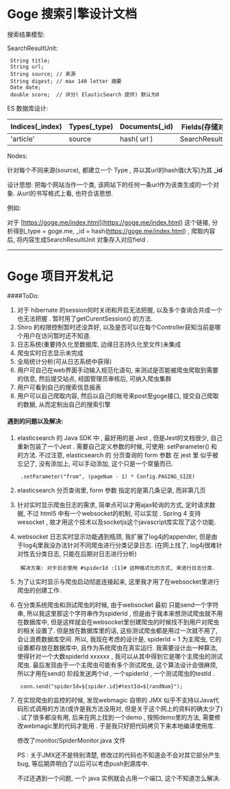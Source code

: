 # Goge 搜索引擎设计文档


搜索结果模型:

SearchResultUnit:

     String title; 
     String url;
     String source; // 来源
     String digest; // max 140 letter 摘要
     Date date;
     double score;  // 评分( ElasticSearch 提供) 默认为0
     
     
ES 数据库设计:

Indices(_index) | Types(_type) | Documents(_id) | Fields(存储对象)
------|------|------|------|
'article' | source | hash( url ) | SearchResultUnit


Nodes:

针对每个不同来源(source), 都建立一个 Type , 并以其url的hash值(大写)为其 **_id**

设计思想: 把每个网站当作一个类, 该网站下的任何一条url作为该类生成的一个对象. 从url的书写格式上看, 也符合该思想. 

例如:  

对于 [https://goge.me/index.html](https://goge.me/index.html) 这个链接, 分析得到_type = goge.me, _id = hash(https://goge.me/index.html) , 爬取内容后, 将内容生成SearchResultUnit 对象存入对应field . 

---

# Goge 项目开发札记

####ToDo:

1. 对于 hibernate 的session何时关闭和开启无法把握, 以及多个查询合并成一个也无法把握 . 暂时用了getCurentSession() 的方法.
2. Shiro 的权限控制暂时还没弄好, 以及是否可以在每个Controller获知当前是哪个用户在访问暂时还不知道.
3. 日志系统(重要持久化至数据库, 边缘日志持久化至文件)未集成
4. 爬虫实时日志显示未完成
5. 全局统计分析(可从日志系统中获得)
6. 用户可自己在web界面手动输入规范化语句, 来测试是否能被爬虫爬取到需要的信息, 然后提交站点, 经国管理员审核后, 可纳入爬虫集群
7. 用户可看到自己的搜索信息报表
8. 用户可以自己爬取内容, 然后以自己的帐号来post至goge接口, 提交自己爬取的数据, 从而定制出自己的搜索引擎



#### 遇到的问题以及解决:

1. elasticsearch 的 Java SDK 中 , 最好用的是 Jest , 但是Jest的文档很少, 自己重新包装了一个Jest . 需要自己定义参数的时候, 可使用: setParameter() 和  的方法. 不过注意, elasticsearch 的 分页查询的 form 参数 在 jest 里 似乎被忘记了, 没有添加上, 可以手动添加, 这个只是一个常量而已. 

		.setParameter("from", (pageNum - 1) * Config.PAGING_SIZE) 
		
2. elasticsearch 分页查询里, form 参数 指定的是第几条记录, 而非第几页
3. 针对实时显示爬虫日志的需求, 简单点可以才用ajax轮询的方式, 定时请求数据, 不过 html5 中有一个websocket的机制, 可以实现 . Spring 4 支持 wesocket , 故才用这个技术以及socketjs这个javascript库实现了这个功能. 
4. websocket 日志实时显示功能遇到瓶颈, 我扩展了log4j的appender, 但是由于log4j里我没办法针对不同爬虫进行分类记录日志. (在网上找了, log4j很难针对性去分类日志, 只能在后期对日志进行分析)

		解决方案: 对于日志使用 #spiderId :[1]# 这种格式化的方式, 来进行日志分类. 
5. 为了让实时显示与爬虫启动彻底连接起来, 这里我才用了在websocket里进行爬虫的创建工作. 
6. 在分类系统爬虫和测试爬虫的时候, 由于websocket 最初 只能send一个字符串, 所以我这里那这个字符串作为spiderId , 但是由于我本来想测试爬虫就不用在数据库中, 但是这样就会在websocket里创建爬虫的时候找不到用户对爬虫的相关设置了. 但是放在数据库里的话, 这些测试爬虫都是用过一次就不用了, 会让浪费数据库空间. 所以, 我现在考虑的设计是, spiderId = 1 为主爬虫, 它的设置都存放在数据库中, 且作为系统爬虫在真实运行. 我需要设计出一种算法, 使得针对一个大数spiderId xxxxxx , 我可以从其中得到它是哪个主爬虫的测试爬虫. 最后发现由于一个主爬虫可能有多个测试爬虫, 这个算法设计会很麻烦, 所以才用在send() 阶段发送两个id , 一个spiderId , 一个测试爬虫的testId .

		conn.send("spiderId=${spider.id}#testId=${randNum}");

7. 在实现爬虫的监控的时候, 发现webmagic 自带的 JMX 似乎不支持以Java代码形式调用的方法(或许是我方法没用对, 但是关于这个网上的资料的确太少了) . 试了很多都没有用, 后来在网上找到一个demo , 按照demo里的方法, 需要修改webmagic里的代码才能用 . 于是我只好把代码拷贝下来本地编译使用库. 

	修改了monitor/SpiderMonitor.java 文件


	PS : 关于JMX还不是特别清楚, 修改过的代码也不知道会不会对其它部分产生bug,  等后期弄明白了以后可以考虑push到源库中. 
	
	不过还遇到一个问题, 一个 java 实例就会占用一个端口, 这个不知道怎么解决. 




















